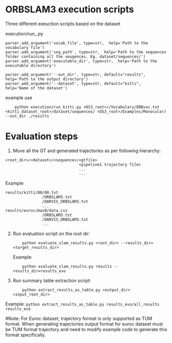 # ORBSLAM3 execution scripts
Three different exeuction scripts based on the dataset

execution/run_<dataset>.py


    parser.add_argument('vocab_file', type=str,  help='Path to the vocabulary file')
    parser.add_argument('seq_path', type=str,  help='Path to the sequences folder containing all the seuqences. Eg. dataset/sequences/')
    parser.add_argument('executable_dir', type=str,  help='Path to the executable directory')
    
    parser.add_argument('--out_dir', type=str, default="results",  help='Path to the output directory')
    parser.add_argument('--dataset', type=str, default="kitti",  help='Name of the dataset')

example use
```
    python execution/run_kitti.py <OS3_root>//Vocabulary/ORBvoc.txt  <kitti_dataset_root>/dataset/sequences/ <OS3_root>/Examples/Monocular/ --out_dir ./results  

```



# Evaluation steps

1. Move all the GT and generated trajectories as per following hierarchy:
```
<root_dir>/<dataset>/<sequence>/<gtfile> 
                                <pipeline1 trajectory file>
                                ... 
                                ...

```

Example 
```
results/kitti/00/00.txt
                /ORBSLAM3.txt
                /DARVIS_ORBSLAM3.txt
                ...
results/euroc/mav0/data.csv
                /ORBSLAM3.txt
                /DARVIS_ORBSLAM3.txt
                ...
```

2. Run evaluation script on the root dir:
    ```
        python evaluate_slam_results.py <root_dir> --results_dir=<target_results_dir>
    ```

    Example:
    ```
        python evaluate_slam_results.py results --results_dir=results_evo
    ```


3. Run summary table extraction script:
    ```
        python extract_results_as_table.py <output_dir> <input_root_dir>
    ```
Example:
    ```
        python extract_results_as_table.py results_evo/all_results results_evo
    ```


#Note:
For Euroc dataset, trajectory format is only supported as TUM format. When generating trajectories output format for euroc dataset must be TUM format trajectory and need to modify example code to generate this format specifically.
